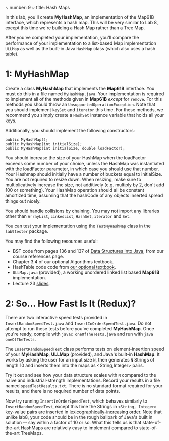 ~ number: 9
~ title: Hash Maps

In this lab, you'll create **MyHashMap**, an implementation of the Map61B interface, which represents a hash map. This will be very similar to Lab 8, except this time we're building a Hash Map rather than a Tree Map.

After you've completed your implementation, you'll compare the performance of your implementation to a list-based Map implementation `ULLMap` as well as the built-in Java `HashMap` class (which also uses a hash table).

1: MyHashMap
=======

Create a class **MyHashMap** that implements the **Map61B** interface. You must do this in a file named `MyHashMap.java`. Your implementation is required to implement all of the methods given in **Map61B** *except* for `remove`. For this methods you should throw an `UnsupportedOperationException`. Note that you should implement `keySet` and `iterator` this time. For these methods, we recommend you simply create a `HashSet` instance variable that holds all your keys.

Additionally, you should implement the following constructors:

    public MyHashMap();
    public MyHashMap(int initialSize);
    public MyHashMap(int initialSize, double loadFactor);

You should increase the size of your HashMap when the loadFactor exceeds some number of your choice, unless the HashMap was instantiated with the loadFactor parameter, in which case you should use that number. Your Hashmap should initially have a number of buckets equal to initialSize. You are not required to resize down. When resizing, make sure to multiplicatively increase the size, not additively (e.g. multiply by 2, don't add 100 or something). Your HashMap operation should all be constant amortized time, assuming that the hashCode of any objects inserted spread things out nicely.

You should handle collisions by chaining. You may not import any libraries other than `ArrayList`, `LinkedList`, `HashSet`, `iterator` and `Set`. 

You can test your implementation using the `TestMyHashMap` class in the `lab9tester` package. 

You may find the following resources useful:

* BST code from pages 136 and 137 of [Data Structures Into Java](http://www-inst.eecs.berkeley.edu/~cs61b/fa14/book2/data-structures.pdf), from our course references page.
* Chapter 3.4 of our optional Algorithms textbook.
* HashTable code code from [our optional textbook](http://algs4.cs.princeton.edu/34hash/SeparateChainingHashST.java.html). 
* `ULLMap.java` (provided), a working unordered linked list based **Map61B** implementation.
* Lecture 23 [slides](https://docs.google.com/presentation/d/1H7253NmqEyb4rvwEQ6FQL_10tXNmAf6qBh8YTqNIvM4/pub?start=false&loop=false&delayms=3000).

2: So... How Fast Is It (Redux)?
======

There are two interactive speed tests provided in `InsertRandomSpeedTest.java` and `InsertInOrderSpeedTest.java`. Do not attempt to run these tests before you've completed **MyHashMap**. Once you're ready, compile with `javac oneOfTheTests.java` and run with `java oneOfTheTests`.

The `InsertRandomSpeedTest` class performs tests on element-insertion speed of your **MyHashMap**, **ULLMap** (provided), and Java's built-in **HashMap**. It works by asking the user for an input size `N`, then generates `N` Strings of length 10 and inserts them into the maps as <String,Integer> pairs.

Try it out and see how your data structure scales with `N` compared to the naive and industrial-strength implementations. Record your results in a file named `speedTestResults.txt`. There is no standard format required for your results, and there is no required number of data points.

Now try running `InsertInOrderSpeedTest`, which behaves similarly to `InsertRandomSpeedTest`, except this time the Strings in `<String, Integer>` key-value pairs are inserted in [lexicographically-increasing order](http://en.wikipedia.org/wiki/Lexicographical_order). Note that unlike lab8, your code should be in the rough ballpark of Java's built in solution -- say within a factor of 10 or so. What this tells us is that state-of-the-art HashMaps are relatively easy to implement compared to state-of-the-art TreeMaps.



